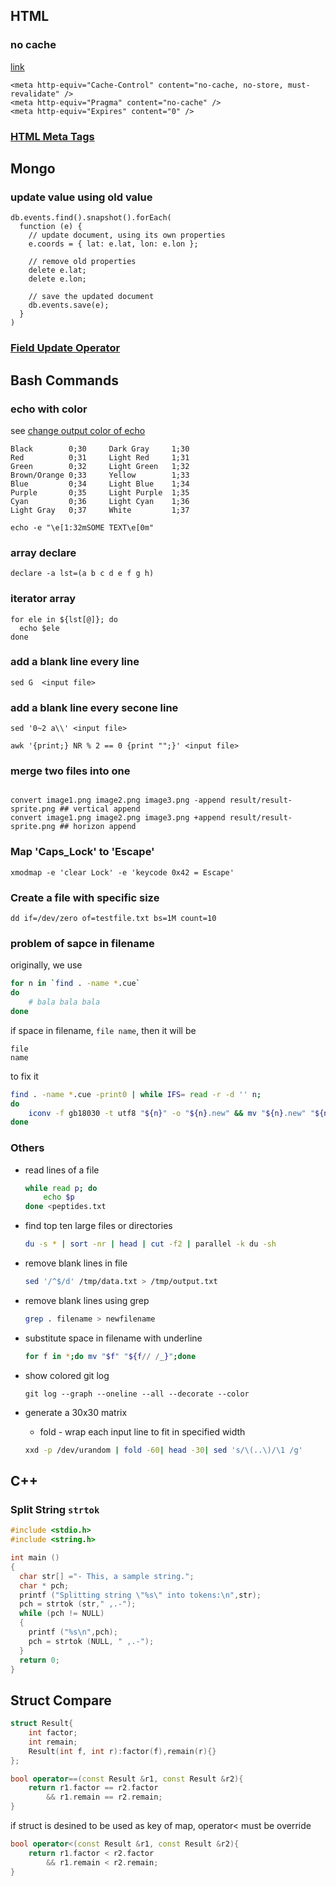 
## HTML

### no cache

[link](http://cristian.sulea.net/knowledge-base/html/disable-browser-caching-with-meta-html-tags)

```
<meta http-equiv="Cache-Control" content="no-cache, no-store, must-revalidate" />
<meta http-equiv="Pragma" content="no-cache" />
<meta http-equiv="Expires" content="0" />
```

### [HTML Meta Tags](http://www.i18nguy.com/markup/metatags.html)

## Mongo

### update value using old value

```
db.events.find().snapshot().forEach(
  function (e) {
    // update document, using its own properties
    e.coords = { lat: e.lat, lon: e.lon };

    // remove old properties
    delete e.lat;
    delete e.lon;

    // save the updated document
    db.events.save(e);
  }
)
```
### [Field Update Operator](http://docs.mongodb.org/manual/reference/operator/update-field/)


## Bash Commands

### echo with color

see [change output color of echo](http://stackoverflow.com/questions/5947742/how-to-change-the-output-color-of-echo-in-linux)

```
Black        0;30     Dark Gray     1;30
Red          0;31     Light Red     1;31
Green        0;32     Light Green   1;32
Brown/Orange 0;33     Yellow        1;33
Blue         0;34     Light Blue    1;34
Purple       0;35     Light Purple  1;35
Cyan         0;36     Light Cyan    1;36
Light Gray   0;37     White         1;37
```

```
echo -e "\e[1:32mSOME TEXT\e[0m"
```

### array declare
```
declare -a lst=(a b c d e f g h)
```

### iterator array

```
for ele in ${lst[@]}; do
  echo $ele
done
```

### add a blank line every line

```
sed G  <input file>
```

### add a blank line every secone line

```
sed '0~2 a\\' <input file>

awk '{print;} NR % 2 == 0 {print "";}' <input file>
```


### merge two files into one

```

convert image1.png image2.png image3.png -append result/result-sprite.png ## vertical append
convert image1.png image2.png image3.png +append result/result-sprite.png ## horizon append
```

### Map 'Caps_Lock' to 'Escape'

`xmodmap -e 'clear Lock' -e 'keycode 0x42 = Escape'`

### Create a file with specific size

`dd if=/dev/zero of=testfile.txt bs=1M count=10 `

### problem of sapce in filename

originally, we use

```bash
for n in `find . -name *.cue`
do
	# bala bala bala
done
```

if space in filename, `file name`, then it will be

```
file
name
```

to fix it

```bash
find . -name *.cue -print0 | while IFS= read -r -d '' n;
do
	iconv -f gb18030 -t utf8 "${n}" -o "${n}.new" && mv "${n}.new" "${n}"
done
```

### Others
- read lines of a file

	```bash
	while read p; do
		echo $p
	done <peptides.txt
	```

- find top ten large files or directories 

	```bash
	du -s * | sort -nr | head | cut -f2 | parallel -k du -sh 
	```

- remove blank lines in file

	```bash
	sed '/^$/d' /tmp/data.txt > /tmp/output.txt 
	```
- remove blank lines using grep

	```bash
	grep . filename > newfilename	
	```

- substitute space in filename with underline

	```bash
	for f in *;do mv "$f" "${f// /_}";done
	```

- show colored git log

	```git
	git log --graph --oneline --all --decorate --color
	```
- generate a 30x30 matrix
	- fold - wrap each input line to fit in specified width

	```bash
	xxd -p /dev/urandom | fold -60| head -30| sed 's/\(..\)/\1 /g'
	```


## C++
### Split String `strtok`

```C++
#include <stdio.h>
#include <string.h>

int main ()
{
  char str[] ="- This, a sample string.";
  char * pch;
  printf ("Splitting string \"%s\" into tokens:\n",str);
  pch = strtok (str," ,.-");
  while (pch != NULL)
  {
    printf ("%s\n",pch);
    pch = strtok (NULL, " ,.-");
  }
  return 0;
}
```

## Struct Compare

```c++
struct Result{
	int factor;
	int remain;
	Result(int f, int r):factor(f),remain(r){}
};

bool operator==(const Result &r1, const Result &r2){
	return r1.factor == r2.factor
		&& r1.remain == r2.remain;
}
```

if struct is desined to be used as key of map, operator< must be override

```c++
bool operator<(const Result &r1, const Result &r2){
	return r1.factor < r2.factor
		&& r1.remain < r2.remain;
}
```

